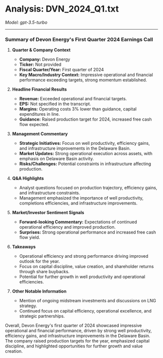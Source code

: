 # Analysis: DVN_2024_Q1.txt

*Model: gpt-3.5-turbo*

---

### Summary of Devon Energy's First Quarter 2024 Earnings Call

1. **Quarter & Company Context**
   - **Company:** Devon Energy
   - **Ticker:** Not provided
   - **Fiscal Quarter/Year:** First quarter of 2024
   - **Key Macro/Industry Context:** Impressive operational and financial performance exceeding targets, strong momentum established.

2. **Headline Financial Results**
   - **Revenue:** Exceeded operational and financial targets.
   - **EPS:** Not specified in the transcript.
   - **Margins:** Operating costs 3% lower than guidance, capital expenditures in line.
   - **Guidance:** Raised production target for 2024, increased free cash flow expected.

3. **Management Commentary**
   - **Strategic Initiatives:** Focus on well productivity, efficiency gains, and infrastructure improvements in the Delaware Basin.
   - **Market Updates:** Strong operational execution across assets, with emphasis on Delaware Basin activity.
   - **Risks/Challenges:** Potential constraints in infrastructure affecting production.

4. **Q&A Highlights**
   - Analyst questions focused on production trajectory, efficiency gains, and infrastructure constraints.
   - Management emphasized the importance of well productivity, completions efficiencies, and infrastructure improvements.

5. **Market/Investor Sentiment Signals**
   - **Forward-looking Commentary:** Expectations of continued operational efficiency and improved production.
   - **Surprises:** Strong operational performance and increased free cash flow yield.

6. **Takeaways**
   - Operational efficiency and strong performance driving improved outlook for the year.
   - Focus on capital discipline, value creation, and shareholder returns through share buybacks.
   - Potential for further growth in well productivity and operational efficiencies.

7. **Other Notable Information**
   - Mention of ongoing midstream investments and discussions on LNG strategy.
   - Continued focus on capital efficiency, operational excellence, and strategic partnerships.

Overall, Devon Energy's first quarter of 2024 showcased impressive operational and financial performance, driven by strong well productivity, efficiency gains, and infrastructure improvements in the Delaware Basin. The company raised production targets for the year, emphasized capital discipline, and highlighted opportunities for further growth and value creation.
